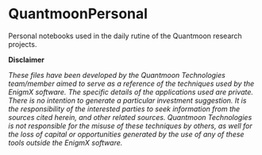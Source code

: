 # QuantmoonPersonal
Personal notebooks used in the daily rutine of the Quantmoon research projects. 


**Disclaimer**

_These files have been developed by the Quantmoon Technologies team/member aimed to serve as a reference of the techniques used by the EnigmX software. The specific details of the applications used are private. There is no intention to generate a particular investment suggestion. It is the responsibility of the interested parties to seek information from the sources cited herein, and other related sources. Quantmoon Technologies is not responsible for the misuse of these techniques by others, as well for the loss of capital or opportunities generated by the use of any of these tools outside the EnigmX software._
